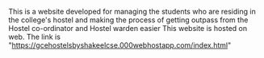 This is a website developed for managing the students who are residing in the college's hostel and making the process of getting outpass from the Hostel co-ordinator and Hostel warden easier
This website is hosted on web. The link is "https://gcehostelsbyshakeelcse.000webhostapp.com/index.html"
